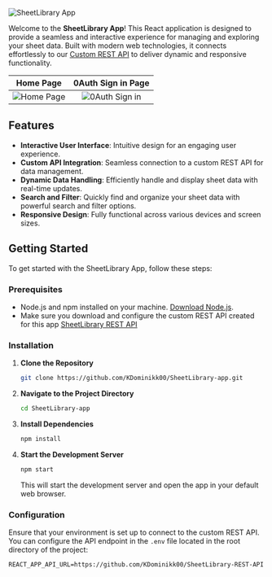 ![SheetLibrary App](https://i.imgur.com/hj14kGb.png)

Welcome to the **SheetLibrary App**! This React application is designed to provide a seamless and interactive experience for managing and exploring your sheet data. Built with modern web technologies, it connects effortlessly to our [Custom REST API](https://github.com/KDominikk00/SheetLibrary-REST-API) to deliver dynamic and responsive functionality.

Home Page           |  0Auth Sign in Page
:-------------------------:|:-------------------------:
![Home Page](https://gcdnb.pbrd.co/images/1Pz19hbTHALU.png?o=1) |  ![0Auth Sign in](https://gcdnb.pbrd.co/images/btE9kJfIXzY5.png?o=1)



## Features

- **Interactive User Interface**: Intuitive design for an engaging user experience.
- **Custom API Integration**: Seamless connection to a custom REST API for data management.
- **Dynamic Data Handling**: Efficiently handle and display sheet data with real-time updates.
- **Search and Filter**: Quickly find and organize your sheet data with powerful search and filter options.
- **Responsive Design**: Fully functional across various devices and screen sizes.

## Getting Started

To get started with the SheetLibrary App, follow these steps:

### Prerequisites

- Node.js and npm installed on your machine. [Download Node.js](https://nodejs.org/).
- Make sure you download and configure the custom REST API created for this app [SheetLibrary REST API](https://github.com/KDominikk00/SheetLibrary-REST-API)

### Installation

1. **Clone the Repository**

   ```bash
   git clone https://github.com/KDominikk00/SheetLibrary-app.git
   ```

2. **Navigate to the Project Directory**

   ```bash
   cd SheetLibrary-app
   ```

3. **Install Dependencies**

   ```bash
   npm install
   ```

4. **Start the Development Server**

   ```bash
   npm start
   ```

   This will start the development server and open the app in your default web browser.

### Configuration

Ensure that your environment is set up to connect to the custom REST API. You can configure the API endpoint in the `.env` file located in the root directory of the project:

```env
REACT_APP_API_URL=https://github.com/KDominikk00/SheetLibrary-REST-API
